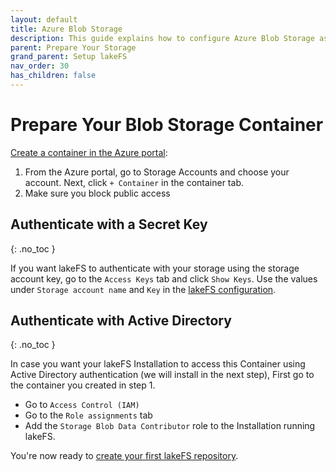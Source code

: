 ```yaml
---
layout: default
title: Azure Blob Storage
description: This guide explains how to configure Azure Blob Storage as the underlying storage layer.
parent: Prepare Your Storage
grand_parent: Setup lakeFS
nav_order: 30
has_children: false
---
```


# Prepare Your Blob Storage Container

[Create a container in the Azure portal](https://docs.microsoft.com/en-us/azure/storage/blobs/storage-quickstart-blobs-portal#create-a-container):

1. From the Azure portal, go to Storage Accounts and choose your account. Next, click `+ Container` in the container tab.
1. Make sure you block public access

## Authenticate with a Secret Key
{: .no_toc }

If you want lakeFS to authenticate with your storage using the storage account key, go to the `Access Keys` tab and click `Show Keys`. Use the values under `Storage account name` and `Key` in the [lakeFS configuration](../../deploy/azure.html#on-azure-vm).

## Authenticate with Active Directory
{: .no_toc }

In case you want your lakeFS Installation to access this Container using Active Directory authentication (we will install in the next step),
First go to the container you created in step 1.
* Go to `Access Control (IAM)`
* Go to the `Role assignments` tab
* Add the `Storage Blob Data Contributor` role to the Installation running lakeFS.

You're now ready to [create your first lakeFS repository](../create-repo.md).

